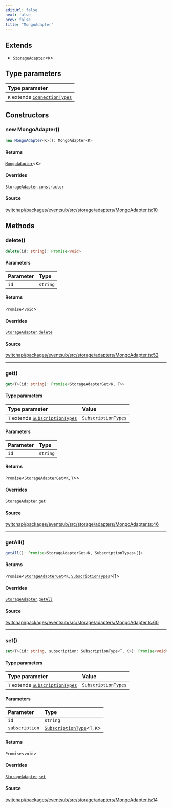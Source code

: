 ```yaml
---
editUrl: false
next: false
prev: false
title: "MongoAdapter"
---
```


## Extends

- [`StorageAdapter`](StorageAdapter.md)\<`K`\>

## Type parameters

| Type parameter |
| :------ |
| `K` extends [`ConnectionTypes`](../type-aliases/ConnectionTypes.md) |

## Constructors

### new MongoAdapter()

```ts
new MongoAdapter<K>(): MongoAdapter<K>
```

#### Returns

[`MongoAdapter`](MongoAdapter.md)\<`K`\>

#### Overrides

[`StorageAdapter`](StorageAdapter.md).[`constructor`](StorageAdapter.md#constructors)

#### Source

[twitchapi/packages/eventsub/src/storage/adapters/MongoAdapter.ts:10](https://github.com/pablornc/twitchapi//blob/f8a75ccd701e54db4c91e2b0128974da23f25d14/packages/eventsub/src/storage/adapters/MongoAdapter.ts#L10)

## Methods

### delete()

```ts
delete(id: string): Promise<void>
```

#### Parameters

| Parameter | Type |
| :------ | :------ |
| `id` | `string` |

#### Returns

`Promise`\<`void`\>

#### Overrides

[`StorageAdapter`](StorageAdapter.md).[`delete`](StorageAdapter.md#delete)

#### Source

[twitchapi/packages/eventsub/src/storage/adapters/MongoAdapter.ts:52](https://github.com/pablornc/twitchapi//blob/f8a75ccd701e54db4c91e2b0128974da23f25d14/packages/eventsub/src/storage/adapters/MongoAdapter.ts#L52)

***

### get()

```ts
get<T>(id: string): Promise<StorageAdapterGet<K, T>>
```

#### Type parameters

| Type parameter | Value |
| :------ | :------ |
| `T` extends [`SubscriptionTypes`](../enumerations/SubscriptionTypes.md) | [`SubscriptionTypes`](../enumerations/SubscriptionTypes.md) |

#### Parameters

| Parameter | Type |
| :------ | :------ |
| `id` | `string` |

#### Returns

`Promise`\<[`StorageAdapterGet`](../type-aliases/StorageAdapterGet.md)\<`K`, `T`\>\>

#### Overrides

[`StorageAdapter`](StorageAdapter.md).[`get`](StorageAdapter.md#get)

#### Source

[twitchapi/packages/eventsub/src/storage/adapters/MongoAdapter.ts:46](https://github.com/pablornc/twitchapi//blob/f8a75ccd701e54db4c91e2b0128974da23f25d14/packages/eventsub/src/storage/adapters/MongoAdapter.ts#L46)

***

### getAll()

```ts
getAll(): Promise<StorageAdapterGet<K, SubscriptionTypes>[]>
```

#### Returns

`Promise`\<[`StorageAdapterGet`](../type-aliases/StorageAdapterGet.md)\<`K`, [`SubscriptionTypes`](../enumerations/SubscriptionTypes.md)\>[]\>

#### Overrides

[`StorageAdapter`](StorageAdapter.md).[`getAll`](StorageAdapter.md#getall)

#### Source

[twitchapi/packages/eventsub/src/storage/adapters/MongoAdapter.ts:60](https://github.com/pablornc/twitchapi//blob/f8a75ccd701e54db4c91e2b0128974da23f25d14/packages/eventsub/src/storage/adapters/MongoAdapter.ts#L60)

***

### set()

```ts
set<T>(id: string, subscription: SubscriptionType<T, K>): Promise<void>
```

#### Type parameters

| Type parameter | Value |
| :------ | :------ |
| `T` extends [`SubscriptionTypes`](../enumerations/SubscriptionTypes.md) | [`SubscriptionTypes`](../enumerations/SubscriptionTypes.md) |

#### Parameters

| Parameter | Type |
| :------ | :------ |
| `id` | `string` |
| `subscription` | [`SubscriptionType`](../type-aliases/SubscriptionType.md)\<`T`, `K`\> |

#### Returns

`Promise`\<`void`\>

#### Overrides

[`StorageAdapter`](StorageAdapter.md).[`set`](StorageAdapter.md#set)

#### Source

[twitchapi/packages/eventsub/src/storage/adapters/MongoAdapter.ts:14](https://github.com/pablornc/twitchapi//blob/f8a75ccd701e54db4c91e2b0128974da23f25d14/packages/eventsub/src/storage/adapters/MongoAdapter.ts#L14)
